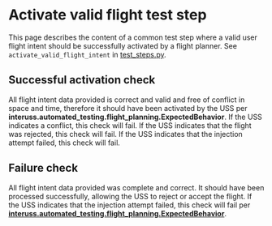 # Activate valid flight test step

This page describes the content of a common test step where a valid user flight intent should be successfully activated by a flight planner.  See `activate_valid_flight_intent` in [test_steps.py](test_steps.py).

## Successful activation check

All flight intent data provided is correct and valid and free of conflict in space and time, therefore it should have been activated by the USS per **interuss.automated_testing.flight_planning.ExpectedBehavior**.  If the USS indicates a conflict, this check will fail.  If the USS indicates that the flight was rejected, this check will fail.  If the USS indicates that the injection attempt failed, this check will fail.

## Failure check

All flight intent data provided was complete and correct. It should have been processed successfully, allowing the USS
to reject or accept the flight. If the USS indicates that the injection attempt failed, this check will fail per
**[interuss.automated_testing.flight_planning.ExpectedBehavior](../../requirements/interuss/automated_testing/flight_planning.md)**.
